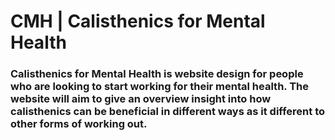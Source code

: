 #  CMH | Calisthenics for Mental Health

### Calisthenics for Mental Health is website design for people who are looking to start working for their mental health. The website will aim to give an overview insight into how calisthenics can be beneficial in different ways as it different to other forms of working out.